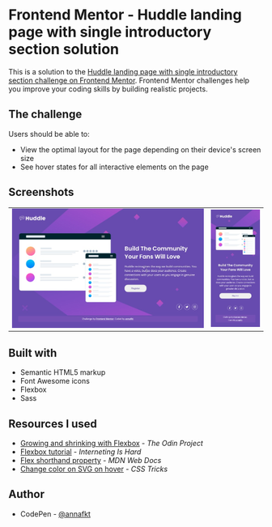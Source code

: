 # Frontend Mentor - Huddle landing page with single introductory section solution

This is a solution to the [Huddle landing page with single introductory section challenge on Frontend Mentor](https://www.frontendmentor.io/challenges/huddle-landing-page-with-a-single-introductory-section-B_2Wvxgi0). Frontend Mentor challenges help you improve your coding skills by building realistic projects. 

## The challenge

Users should be able to:

- View the optimal layout for the page depending on their device's screen size
- See hover states for all interactive elements on the page

## Screenshots

<table>
  <tr>
    <td><img src="screenshots/screenshot-desktop.jpg" alt="Screenshot of the desktop version"></td>
    <td><img src="screenshots/screenshot-mobile.jpg" alt="Screenshot of the mobile version"></td>
  </tr>
</table>

## Built with

- Semantic HTML5 markup
- Font Awesome icons
- Flexbox
- Sass

## Resources I used

- [Growing and shrinking with Flexbox](https://www.theodinproject.com/lessons/foundations-growing-and-shrinking) - *The Odin Project*
- [Flexbox tutorial](https://internetingishard.netlify.app/html-and-css/flexbox/index.html) - *Interneting Is Hard*
- [Flex shorthand property](https://developer.mozilla.org/en-US/docs/Web/CSS/flex) - *MDN Web Docs*
- [Change color on SVG on hover](https://css-tricks.com/change-color-of-svg-on-hover/) - *CSS Tricks*

## Author

- CodePen - [@annafkt](https://codepen.io/annafkt)